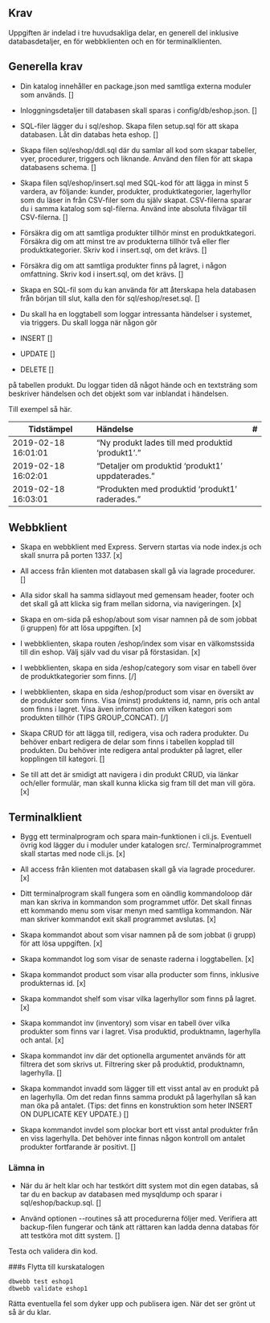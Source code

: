 ## Krav
Uppgiften är indelad i tre huvudsakliga delar, en generell del inklusive databasdetaljer, en för webbklienten och en för terminalklienten.

## Generella krav

- Din katalog innehåller en package.json med samtliga externa moduler som används. []

- Inloggningsdetaljer till databasen skall sparas i config/db/eshop.json. []

- SQL-filer lägger du i sql/eshop. Skapa filen setup.sql för att skapa databasen. Låt din databas heta eshop. []

- Skapa filen sql/eshop/ddl.sql där du samlar all kod som skapar tabeller, vyer, procedurer, triggers och liknande. Använd den filen för att skapa databasens schema. []

- Skapa filen sql/eshop/insert.sql med SQL-kod för att lägga in minst 5 vardera, av följande: kunder, produkter, produktkategorier, lagerhyllor som du läser in från CSV-filer som du själv skapat. CSV-filerna sparar du i samma katalog som sql-filerna. Använd inte absoluta filvägar till CSV-filerna. []

- Försäkra dig om att samtliga produkter tillhör minst en produktkategori. Försäkra dig om att minst tre av produkterna tillhör två eller fler produktkategorier. Skriv kod i insert.sql, om det krävs. []

- Försäkra dig om att samtliga produkter finns på lagret, i någon omfattning. Skriv kod i insert.sql, om det krävs. []

- Skapa en SQL-fil som du kan använda för att återskapa hela databasen från början till slut, kalla den för sql/eshop/reset.sql. []

- Du skall ha en loggtabell som loggar intressanta händelser i systemet, via triggers. Du skall logga när någon gör
- INSERT []
- UPDATE []
- DELETE []

på tabellen produkt. Du loggar tiden då något hände och en textsträng som beskriver händelsen och det objekt som var inblandat i händelsen.

Till exempel så här.

| Tidstämpel         | Händelse | # |
|--------------|:-----|-----------:|
| 2019-02-18 16:01:01 |  “Ny produkt lades till med produktid ‘produkt1’.” |
| 2019-02-18 16:02:01 | “Detaljer om produktid ‘produkt1’ uppdaterades.”||
|2019-02-18 16:03:01|“Produkten med produktid ‘produkt1’ raderades.”|

## Webbklient
- Skapa en webbklient med Express. Servern startas via node index.js och skall snurra på porten 1337. [x]

- All access från klienten mot databasen skall gå via lagrade procedurer. []

- Alla sidor skall ha samma sidlayout med gemensam header, footer och det skall gå att klicka sig fram mellan sidorna, via navigeringen. [x]

- Skapa en om-sida på eshop/about som visar namnen på de som jobbat (i gruppen) för att lösa uppgiften. [x]

- I webbklienten, skapa routen /eshop/index som visar en välkomstssida till din eshop. Välj själv vad du visar på förstasidan. [x]

- I webbklienten, skapa en sida /eshop/category som visar en tabell över de produktkategorier som finns. [/]

- I webbklienten, skapa en sida /eshop/product som visar en översikt av de produkter som finns. Visa (minst) produktens id, namn, pris och antal som finns i lagret. Visa även information om vilken kategori som produkten tillhör (TIPS GROUP_CONCAT). [/]

- Skapa CRUD för att lägga till, redigera, visa och radera produkter. Du behöver enbart redigera de delar som finns i tabellen kopplad till produkten. Du behöver inte redigera antal produkter på lagret, eller kopplingen till kategori. []

- Se till att det är smidigt att navigera i din produkt CRUD, via länkar och/eller formulär, man skall kunna klicka sig fram till det man vill göra. [x]

## Terminalklient

- Bygg ett terminalprogram och spara main-funktionen i cli.js. Eventuell övrig kod lägger du i moduler under katalogen src/. Terminalprogrammet skall startas med node cli.js. [x]

- All access från klienten mot databasen skall gå via lagrade procedurer. [x]

- Ditt terminalprogram skall fungera som en oändlig kommandoloop där man kan skriva in kommandon som programmet utför. Det skall finnas ett kommando menu som visar menyn med samtliga kommandon. När man skriver kommandot exit skall programmet avslutas. [x]

- Skapa kommandot about som visar namnen på de som jobbat (i grupp) för att lösa uppgiften. [x]

- Skapa kommandot log <number> som visar de <number> senaste raderna i loggtabellen. [x]

- Skapa kommandot product som visar alla producter som finns, inklusive produkternas id. [x]

- Skapa kommandot shelf som visar vilka lagerhyllor som finns på lagret. [x]

- Skapa kommandot inv (inventory) som visar en tabell över vilka produkter som finns var i lagret. Visa produktid, produktnamn, lagerhylla och antal. [x]

- Skapa kommandot inv <str> där det optionella argumentet <str> används för att filtrera det som skrivs ut. Filtrering sker på produktid, produktnamn, lagerhylla. []

- Skapa kommandot invadd <productid> <shelf> <number> som lägger till ett visst antal av en produkt på en lagerhylla. Om det redan finns samma produkt på lagerhyllan så kan man öka på antalet. (Tips: det finns en konstruktion som heter INSERT ON DUPLICATE KEY UPDATE.) []

- Skapa kommandot invdel <productid> <shelf> <number> som plockar bort ett visst antal produkter från en viss lagerhylla. Det behöver inte finnas någon kontroll om antalet produkter fortfarande är positivt. []

### Lämna in

- När du är helt klar och har testkört ditt system mot din egen databas, så tar du en backup av databasen med mysqldump och sparar i sql/eshop/backup.sql. []

- Använd optionen --routines så att procedurerna följer med. Verifiera att backup-filen fungerar och tänk att rättaren kan ladda denna databas för att testköra mot ditt system. []

Testa och validera din kod.

###s Flytta till kurskatalogen

```
dbwebb test eshop1
dbwebb validate eshop1
```
Rätta eventuella fel som dyker upp och publisera igen. När det ser grönt ut så är du klar.